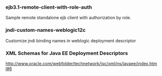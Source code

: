 ### ejb3.1-remote-client-with-role-auth
Sample remote standalone ejb client with authorization by role.

### jndi-custom-names-weblogic12c
Customize jndi binding names in weblogic deployment descriptor

### XML Schemas for Java EE Deployment Descriptors
http://www.oracle.com/webfolder/technetwork/jsc/xml/ns/javaee/index.html#6
